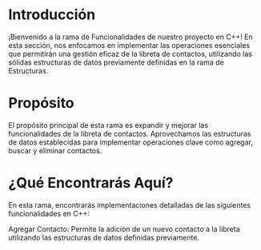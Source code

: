 # Introducción
¡Bienvenido a la rama de Funcionalidades de nuestro proyecto en C++! En esta sección, nos enfocamos en implementar las operaciones esenciales que permitirán una gestión eficaz de la libreta de contactos, utilizando las sólidas estructuras de datos previamente definidas en la rama de Estructuras.

# Propósito
El propósito principal de esta rama es expandir y mejorar las funcionalidades de la libreta de contactos. Aprovechamos las estructuras de datos establecidas para implementar operaciones clave como agregar, buscar y eliminar contactos.

# ¿Qué Encontrarás Aquí?
En esta rama, encontrarás implementaciones detalladas de las siguientes funcionalidades en C++:

Agregar Contacto: Permite la adición de un nuevo contacto a la libreta utilizando las estructuras de datos definidas previamente.
